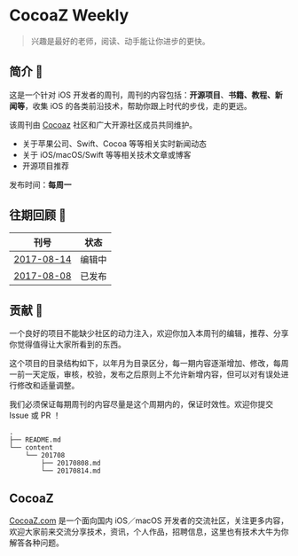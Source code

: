 # CocoaZ Weekly

> 兴趣是最好的老师，阅读、动手能让你进步的更快。

## 简介 🚀

这是一个针对 iOS 开发者的周刊，周刊的内容包括：**开源项目**、**书籍、教程、新闻等**，收集 iOS 的各类前沿技术，帮助你跟上时代的步伐，走的更远。

该周刊由 [Cocoaz](https://www.cocoaz.com/) 社区和广大开源社区成员共同维护。

- 关于苹果公司、Swift、Cocoa 等等相关实时新闻动态
- 关于 iOS/macOS/Swift 等等相关技术文章或博客
- 开源项目推荐

发布时间：**每周一**

## 往期回顾 📄

| 刊号  | 状态 | 
| ------- | ------ |
| [2017-08-14](/content/201708/20170814.md) | 编辑中 |
| [2017-08-08](/content/201708/20170808.md) | 已发布 |

## 贡献 🔨

一个良好的项目不能缺少社区的动力注入，欢迎你加入本周刊的编辑，推荐、分享你觉得值得让大家所看到的东西。

这个项目的目录结构如下，以年月为目录区分，每一期内容逐渐增加、修改，每周一前一天定版，审核，校验，发布之后原则上不允许新增内容，但可以对有误处进行修改和适量调整。

我们必须保证每期周刊的内容尽量是这个周期内的，保证时效性。欢迎你提交 Issue 或 PR ！

```
.
├── README.md
└── content
    └── 201708
        ├── 20170808.md
        └── 20170814.md
```

## CocoaZ

[CocoaZ.com](https://www.cocoaz.com) 是一个面向国内 iOS／macOS 开发者的交流社区，关注更多内容，欢迎大家前来交流分享技术，资讯，个人作品，招聘信息，这里也有技术大牛为你解答各种问题。
